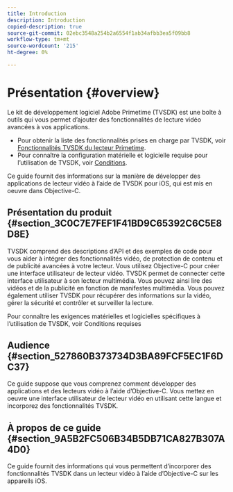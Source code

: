 ```yaml
---
title: Introduction
description: Introduction
copied-description: true
source-git-commit: 02ebc3548a254b2a6554f1ab34afbb3ea5f09bb8
workflow-type: tm+mt
source-wordcount: '215'
ht-degree: 0%

---
```


# Présentation {#overview}

Le kit de développement logiciel Adobe Primetime (TVSDK) est une boîte à outils qui vous permet d’ajouter des fonctionnalités de lecture vidéo avancées à vos applications.

* Pour obtenir la liste des fonctionnalités prises en charge par TVSDK, voir [Fonctionnalités TVSDK du lecteur Primetime](../../ios-3x-introduction/ios-3x-overview/ios-3x-overview-of-the-player.md).
* Pour connaître la configuration matérielle et logicielle requise pour l’utilisation de TVSDK, voir [Conditions](../../ios-3x-introduction/ios-3x-requirements.md).

Ce guide fournit des informations sur la manière de développer des applications de lecteur vidéo à l’aide de TVSDK pour iOS, qui est mis en oeuvre dans Objective-C.

## Présentation du produit {#section_3C0C7E7FEF1F41BD9C65392C6C5E8D8E}

TVSDK comprend des descriptions d’API et des exemples de code pour vous aider à intégrer des fonctionnalités vidéo, de protection de contenu et de publicité avancées à votre lecteur. Vous utilisez Objective-C pour créer une interface utilisateur de lecteur vidéo. TVSDK permet de connecter cette interface utilisateur à son lecteur multimédia. Vous pouvez ainsi lire des vidéos et de la publicité en fonction de manifestes multimédia. Vous pouvez également utiliser TVSDK pour récupérer des informations sur la vidéo, gérer la sécurité et contrôler et surveiller la lecture.

Pour connaître les exigences matérielles et logicielles spécifiques à l’utilisation de TVSDK, voir Conditions requises

## Audience {#section_527860B373734D3BA89FCF5EC1F6DC37}

Ce guide suppose que vous comprenez comment développer des applications et des lecteurs vidéo à l’aide d’Objective-C. Vous mettez en oeuvre une interface utilisateur de lecteur vidéo en utilisant cette langue et incorporez des fonctionnalités TVSDK.

## À propos de ce guide {#section_9A5B2FC506B34B5DB71CA827B307A4D0}

Ce guide fournit des informations qui vous permettent d’incorporer des fonctionnalités TVSDK dans un lecteur vidéo à l’aide d’Objective-C sur les appareils iOS.
